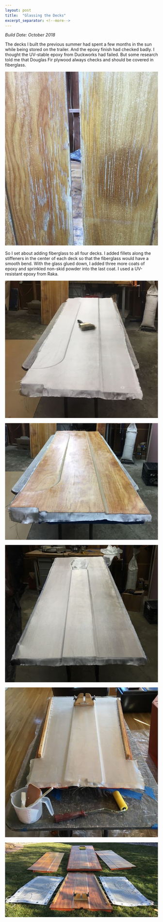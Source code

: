 ```yaml
---
layout: post
title:  "Glassing the Decks"
excerpt_separator: <!--more-->
---
```


*Build Date: October 2018*

The decks I built the previous summer had spent a few months in the sun while being stored on the trailer. And the epoxy finish had checked badly. I thought the UV-stable epoxy from Duckworks had failed. But some research told me that Douglas Fir plywood always checks and should be covered in fiberglass.

<!--more-->

![Checked Surface on the Decks](/assets/images/decks-checked.jpg)

So I set about adding fiberglass to all four decks. I added fillets along the stiffeners in the center of each deck so that the fiberglass would have a smooth bend. With the glass glued down, I added three more coats of epoxy and sprinkled non-skid powder into the last coat. I used a UV-resistant epoxy from Raka.

![Side Deck Glass Laid Out](/assets/images/decks-side-1.jpg)

![Side Deck Glass Glued Down](/assets/images/decks-side-2.jpg)

![Center Deck](/assets/images/decks-center.jpg)

![Fore Deck](/assets/images/decks-fore.jpg)

![Decks Complete](/assets/images/decks-done.jpg)

